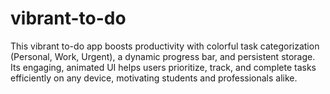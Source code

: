 # vibrant-to-do
This vibrant to-do app boosts productivity with colorful task categorization (Personal, Work, Urgent), a dynamic progress bar, and persistent storage. Its engaging, animated UI helps users prioritize, track, and complete tasks efficiently on any device, motivating students and professionals alike.
